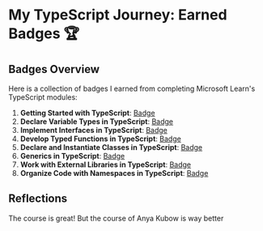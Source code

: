 # My TypeScript Journey: Earned Badges 🏆

## Badges Overview

Here is a collection of badges I earned from completing Microsoft Learn's TypeScript modules:

1. **Getting Started with TypeScript**: [Badge](https://learn.microsoft.com/api/achievements/share/en-us/AnatoliPaliukhovich-7943/N79BK9ZF?sharingId=745DBBD90FAC0138)
2. **Declare Variable Types in TypeScript**: [Badge](https://learn.microsoft.com/ru-ru/users/anatolipaliukhovich-7943/achievements/3xlets4h)
3. **Implement Interfaces in TypeScript**: [Badge](https://learn.microsoft.com/api/achievements/share/en-us/AnatoliPaliukhovich-7943/7ENLXCYZ?sharingId=745DBBD90FAC0138)
4. **Develop Typed Functions in TypeScript**: [Badge](https://learn.microsoft.com/api/achievements/share/ru-ru/AnatoliPaliukhovich-7943/X23T9HQY?sharingId=745DBBD90FAC0138)
5. **Declare and Instantiate Classes in TypeScript**: [Badge](https://learn.microsoft.com/api/achievements/share/ru-ru/AnatoliPaliukhovich-7943/24X9MJTV?sharingId=745DBBD90FAC0138)
6. **Generics in TypeScript**: [Badge](https://learn.microsoft.com/api/achievements/share/ru-ru/AnatoliPaliukhovich-7943/9NSEN34U?sharingId=745DBBD90FAC0138)
7. **Work with External Libraries in TypeScript**: [Badge](https://learn.microsoft.com/api/achievements/share/en-us/AnatoliPaliukhovich-7943/8R6B74HW?sharingId=745DBBD90FAC0138)
8. **Organize Code with Namespaces in TypeScript**: [Badge](https://learn.microsoft.com/api/achievements/share/en-us/AnatoliPaliukhovich-7943/BLMXCNBD?sharingId=745DBBD90FAC0138)

## Reflections

The course is great! But the course of Anya Kubow is way better